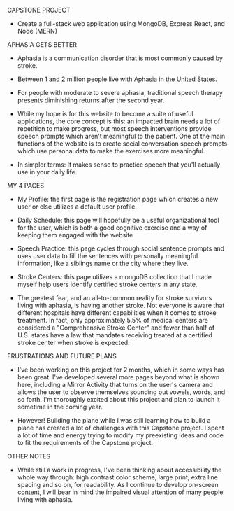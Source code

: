 CAPSTONE PROJECT
- Create a full-stack web application using MongoDB, Express React, and Node (MERN)

APHASIA GETS BETTER

- Aphasia is a communication disorder that is most commonly caused by stroke.
- Between 1 and 2 million people live with Aphasia in the United States.
- For people with moderate to severe aphasia, traditional speech therapy presents diminishing returns after the second year.

- While my hope is for this website to become a suite of useful applications, the core concept is this: an impacted brain needs a lot of repetition to make progress, but most speech interventions provide speech prompts which aren't meaningful to the patient. One of the main functions of the website is to create social conversation speech prompts which use personal data to make the exercises more meaningful. 

- In simpler terms: It makes sense to practice speech that you'll actually use in your daily life.

MY 4 PAGES
- My Profile: the first page is the registration page which creates a new user or else utilizes a default user profile.

- Daily Schedule: this page will hopefully be a useful organizational tool for the user, which is both a good cognitive exercise and a way of keeping them engaged with the website

- Speech Practice: this page cycles through social sentence prompts and uses user data to fill the sentences with personally meaningful information, like a siblings name or the city where they live.

- Stroke Centers: this page utilizes a mongoDB collection that I made myself help users identify certified stroke centers in any state. 
- The greatest fear, and an all-to-common reality for stroke survivors living with aphasia, is having another stroke. Not everyone is aware that different hospitals have different capabilities when it comes to stroke treatment. In fact, only approximately 5.5% of medical centers are considered a "Comprehensive Stroke Center" and fewer than half of U.S. states have a law that mandates receiving treated at a certified stroke center when stroke is expected.

FRUSTRATIONS AND FUTURE PLANS
- I've been working on this project for 2 months, which in some ways has been great. I've developed several more pages beyond what is shown here, including a Mirror Activity that turns on the user's camera and allows the user to observe themselves sounding out vowels, words, and so forth. I'm thoroughly excited about this project and plan to launch it sometime in the coming year.

- However! Building the plane while I was still learning how to build a plane has created a lot of challenges with this Capstone project. I spent a lot of time and energy trying to modify my preexisting ideas and code to fit the requirements of the Capstone project.

OTHER NOTES
- While still a work in progress, I've been thinking about accessibility the whole way through: high contrast color scheme, large print, extra line spacing and so on, for readability. As I continue to develop on-screen content, I will bear in mind the impaired visual attention of many people living with aphasia.